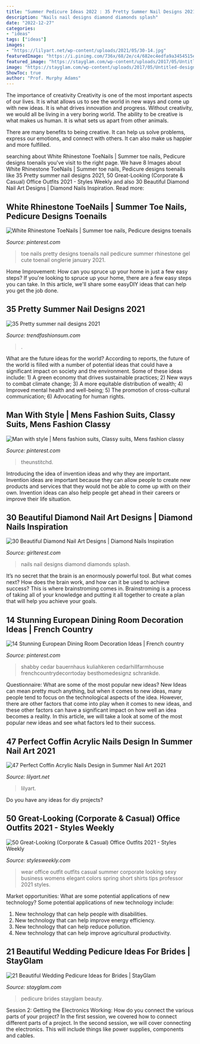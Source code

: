 ```yaml
---
title: "Summer Pedicure Ideas 2022 : 35 Pretty Summer Nail Designs 2021"
description: "Nails nail designs diamond diamonds splash"
date: "2022-12-27"
categories:
- "ideas"
tags: ["ideas"]
images:
- "https://lilyart.net/wp-content/uploads/2021/05/30-14.jpg"
featuredImage: "https://i.pinimg.com/736x/68/2e/c4/682ec4edfa9a3454515e42c090e6ff90.jpg"
featured_image: "https://stayglam.com/wp-content/uploads/2017/05/Untitled-design-21.jpg"
image: "https://stayglam.com/wp-content/uploads/2017/05/Untitled-design-21.jpg"
ShowToc: true
author: "Prof. Murphy Adams"
---
```



The importance of creativity
Creativity is one of the most important aspects of our lives. It is what allows us to see the world in new ways and come up with new ideas. It is what drives innovation and progress.
Without creativity, we would all be living in a very boring world. The ability to be creative is what makes us human. It is what sets us apart from other animals.

There are many benefits to being creative. It can help us solve problems, express our emotions, and connect with others. It can also make us happier and more fulfilled.

	

		
searching about White Rhinestone ToeNails | Summer toe nails, Pedicure designs toenails you've visit to the right page. We have 8 Images about White Rhinestone ToeNails | Summer toe nails, Pedicure designs toenails like 35 Pretty summer nail designs 2021, 50 Great-Looking (Corporate &amp; Casual) Office Outfits 2021 - Styles Weekly and also 30 Beautiful Diamond Nail Art Designs | Diamond Nails Inspiration. Read more:
		
    
## White Rhinestone ToeNails | Summer Toe Nails, Pedicure Designs Toenails

<img loading=lazy src="https://i.pinimg.com/736x/aa/16/6f/aa166f8365bb370d953b43733ad732dc.jpg" onerror="this.onerror=null;this.src='https://tse1.mm.bing.net/th?id=OIP.Bq1HKwuh85JchdDeYhuCYQHaF0&amp;pid=15.1';" alt="White Rhinestone ToeNails | Summer toe nails, Pedicure designs toenails">

_Source: pinterest.com_

>toe nails pretty designs toenails nail pedicure summer rhinestone gel cute toenail onglerie january 2021. 

	

Home Improvement: How can you spruce up your home in just a few easy steps?
If you're looking to spruce up your home, there are a few easy steps you can take. In this article, we'll share some easyDIY ideas that can help you get the job done.

    
## 35 Pretty Summer Nail Designs 2021

<img loading=lazy src="https://trendfashionsum.com/wp-content/uploads/2021/05/6-8.jpg" onerror="this.onerror=null;this.src='https://tse1.mm.bing.net/th?id=OIP.mHcl2IYnAxJWYo1g_StDpwHaLH&amp;pid=15.1';" alt="35 Pretty summer nail designs 2021">

_Source: trendfashionsum.com_

>. 

	

What are the future ideas for the world?
According to reports, the future of the world is filled with a number of potential ideas that could have a significant impact on society and the environment. Some of these ideas include: 1) A green economy that drives sustainable practices; 2) New ways to combat climate change; 3) A more equitable distribution of wealth; 4) Improved mental health and well-being; 5) The promotion of cross-cultural communication; 6) Advocating for human rights.

    
## Man With Style | Mens Fashion Suits, Classy Suits, Mens Fashion Classy

<img loading=lazy src="https://i.pinimg.com/736x/4d/b6/3a/4db63a1b4057ee8dc41545e1380742f5.jpg" onerror="this.onerror=null;this.src='https://tse3.mm.bing.net/th?id=OIP.pT5Iz6-ZIwPgvcMF6Tt5tgHaPp&amp;pid=15.1';" alt="Man with style | Mens fashion suits, Classy suits, Mens fashion classy">

_Source: pinterest.com_

>theunstitchd. 

	

Introducing the idea of invention ideas and why they are important.
Invention ideas are important because they can allow people to create new products and services that they would not be able to come up with on their own. Invention ideas can also help people get ahead in their careers or improve their life situation.

    
## 30 Beautiful Diamond Nail Art Designs | Diamond Nails Inspiration

<img loading=lazy src="http://girlterest.com/wp-content/uploads/2017/05/diamond3.jpg" onerror="this.onerror=null;this.src='https://tse4.mm.bing.net/th?id=OIP.JmidM6eI7pBHXUvos2dH1gHaJh&amp;pid=15.1';" alt="30 Beautiful Diamond Nail Art Designs | Diamond Nails Inspiration">

_Source: girlterest.com_

>nails nail designs diamond diamonds splash. 

	

It’s no secret that the brain is an enormously powerful tool. But what comes next? How does the brain work, and how can it be used to achieve success? This is where brainstroming comes in. Brainstroming is a process of taking all of your knowledge and putting it all together to create a plan that will help you achieve your goals.

    
## 14 Stunning European Dining Room Decoration Ideas | French Country

<img loading=lazy src="https://i.pinimg.com/736x/68/2e/c4/682ec4edfa9a3454515e42c090e6ff90.jpg" onerror="this.onerror=null;this.src='https://tse4.mm.bing.net/th?id=OIP.rxrI9xrV_SfCKxMiSf9_0wHaLG&amp;pid=15.1';" alt="14 Stunning European Dining Room Decoration Ideas | French country">

_Source: pinterest.com_

>shabby cedar bauernhaus kuliahkeren cedarhillfarmhouse frenchcountrydecorrtoday besthomedesignz schrankde. 

	

Questionnaire: What are some of the most popular new ideas?
New Ideas can mean pretty much anything, but when it comes to new ideas, many people tend to focus on the technological aspects of the idea. However, there are other factors that come into play when it comes to new ideas, and these other factors can have a significant impact on how well an idea becomes a reality. In this article, we will take a look at some of the most popular new ideas and see what factors led to their success.

    
## 47 Perfect Coffin Acrylic Nails Design In Summer Nail Art 2021

<img loading=lazy src="https://lilyart.net/wp-content/uploads/2021/05/30-14.jpg" onerror="this.onerror=null;this.src='https://tse4.mm.bing.net/th?id=OIP.qYQqmyhfP7-BNcPVimBDggHaLH&amp;pid=15.1';" alt="47 Perfect Coffin Acrylic Nails Design in Summer Nail Art 2021">

_Source: lilyart.net_

>lilyart. 

	

Do you have any ideas for diy projects?

    
## 50 Great-Looking (Corporate &amp; Casual) Office Outfits 2021 - Styles Weekly

<img loading=lazy src="https://stylesweekly.com/wp-content/uploads/2018/01/50-great-looking-corporate-and-casual-work-outfits-for-women-12.jpg" onerror="this.onerror=null;this.src='https://tse1.mm.bing.net/th?id=OIP.azf68UwjZfh0d1CCR6soBQHaKA&amp;pid=15.1';" alt="50 Great-Looking (Corporate &amp; Casual) Office Outfits 2021 - Styles Weekly">

_Source: stylesweekly.com_

>wear office outfit outfits casual summer corporate looking sexy business womens elegant colors spring short shirts tips professor 2021 styles. 

	

Market opportunities: What are some potential applications of new technology?
Some potential applications of new technology include: 
1. New technology that can help people with disabilities. 
2. New technology that can help improve energy efficiency. 
3. New technology that can help reduce pollution. 
4. New technology that can help improve agricultural productivity.

    
## 21 Beautiful Wedding Pedicure Ideas For Brides | StayGlam

<img loading=lazy src="https://stayglam.com/wp-content/uploads/2017/05/Untitled-design-21.jpg" onerror="this.onerror=null;this.src='https://tse1.mm.bing.net/th?id=OIP.fAYLxqzTiZSn0VGe-FJtAwHaEf&amp;pid=15.1';" alt="21 Beautiful Wedding Pedicure Ideas for Brides | StayGlam">

_Source: stayglam.com_

>pedicure brides stayglam beauty. 

	

Session 2: Getting the Electronics Working: How do you connect the various parts of your project?
In the first session, we covered how to connect different parts of a project. In the second session, we will cover connecting the electronics. This will include things like power supplies, components and cables.

